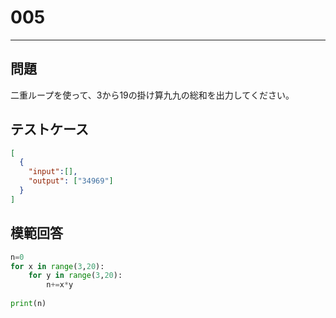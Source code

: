 
# 005

---

## 問題

二重ループを使って、3から19の掛け算九九の総和を出力してください。


## テストケース


```json
[
  {
    "input":[],
    "output": ["34969"]
  }
]
```

## 模範回答

```python
n=0
for x in range(3,20):
    for y in range(3,20):
        n+=x*y
        
print(n)
```